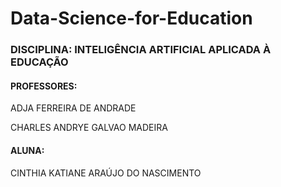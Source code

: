 # Data-Science-for-Education

### DISCIPLINA: INTELIGÊNCIA ARTIFICIAL APLICADA À EDUCAÇÃO

#### PROFESSORES:

ADJA FERREIRA DE ANDRADE

CHARLES ANDRYE GALVAO MADEIRA 

#### ALUNA: 

CINTHIA KATIANE ARAÚJO DO NASCIMENTO